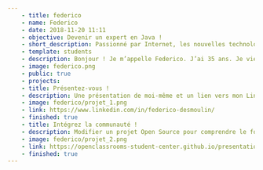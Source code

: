 ```yaml
---
    - title: federico
    - name: Federico
    - date: 2018-11-20 11:11
    - objective: Devenir un expert en Java !
    - short_description: Passionné par Internet, les nouvelles technologies et surtout de 3D.
    - template: students
    - description: Bonjour ! Je m’appelle Federico. J’ai 35 ans. Je viens de commencer une formation de « développeur d’applications - Java » avec OpenClassrooms. Titulaire d’un Diplôme National d’Arts Plastiques obtenu à l’Ecole Supérieure d’Art et de Communication de Cambrai et photographe, je souhaite diversifier ma formation. Très heureux d’intégrer la communauté, je souhaite à tous les autres étudiants bonne chance !
    - image: federico.png
    - public: true
    - projects:
    - title: Présentez-vous !
    - description: Une présentation de moi-même et un lien vers mon LinkedIn.
    - image: federico/projet_1.png
    - link: https://www.linkedin.com/in/federico-desmoulin/
    - finished: true
    - title: Intégrez la communauté !
    - description: Modifier un projet Open Source pour comprendre le fonctionnement de Git, de Github et des pull requests.
    - image: federico/projet_2.png
    - link: https://openclassrooms-student-center.github.io/presentation/students/federico.html
    - finished: true
---
```

